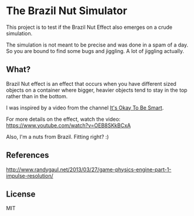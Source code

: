 # The Brazil Nut Simulator

This project is to test if the Brazil Nut Effect also emerges on a crude simulation.

The simulation is not meant to be precise and was done in a spam of a day. So you are bound to find some bugs and jiggling. A lot of jiggling actually.

## What?

Brazil Nut effect is an effect that occurs when you have different sized objects on a container where bigger, heavier objects tend to stay in the top rather than in the bottom.

I was inspired by a video from the channel [It's Okay To Be Smart](https://www.youtube.com/channel/UCH4BNI0-FOK2dMXoFtViWHw).

For more details on the effect, watch the video: https://www.youtube.com/watch?v=OEB8SKkBCxA

Also, I'm a nuts from Brazil. Fitting right? :)

## References

http://www.randygaul.net/2013/03/27/game-physics-engine-part-1-impulse-resolution/

## License

MIT